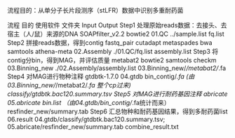 流程目的：从单分子长片段测序（stLFR）数据中识别多重耐药菌

流程	目的	使用软件	文件夹	Input	Output
Step1	处理原始reads数据：去接头、去宿主（人/鼠）来源的DNA	SOAPfilter_v2.2
bowtie2	01.QC	../sample.list	fq.list
Step2	拼接reads数据，得到contig	fastq_pair
cutadapt
metaspades
bwa
samtools
athena-meta	02.Assembly	./01.QC/fq.list	assembly.list
Step3	将contig分bin，得到MAG，并评估质量	metabat2
bowtie2
samtools
checkm
	03.Binning_new	./02.Assembly/assembly.list	03.Binning_new/*/metabat2/*.fa
Step4	对MAG进行物种注释	gtdbtk-1.7.0	04.gtdb	bin_contig/*.fa (由03.Binning_new/*/metabat2/*.fa 整个cp过来)	classify/gtdbtk.bac120.summary.tsv
Step5	对MAG进行耐药基因注释	abricate	05.abricate	bin.list （由04.gtdb/bin_contig/*.fa统计而来）	resfinder_new/summary.tab
Step6	汇总物种和耐药基因结果，得到多耐药菌list		06.result	04.gtdb/classify/gtdbtk.bac120.summary.tsv; 05.abricate/resfinder_new/summary.tab	combine_result.txt

